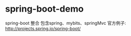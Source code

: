 # spring-boot-demo
spring-boot 整合 包含spring、mybits、springMvc
官方例子: http://projects.spring.io/spring-boot/